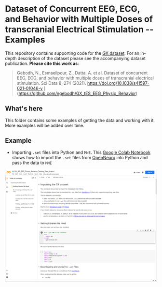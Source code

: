 # Dataset of Concurrent EEG, ECG, and Behavior with Multiple Doses of transcranial Electrical Stimulation -- Examples

This repository contains supporting code for the [GX dataset](https://zenodo.org/record/4456079#.YK8ak6hKiF5).
For an in-depth description of the dataset please see the accompanying dataset publication. **Please cite this work as**:


> Gebodh, N., Esmaeilpour, Z., Datta, A. et al. Dataset of concurrent EEG, ECG, and behavior with multiple doses of transcranial electrical stimulation. Sci Data 8, 274 (2021). https://doi.org/10.1038/s41597-021-01046-y
](https://github.com/ngebodh/GX_tES_EEG_Physio_Behavior)


## What's here
This folder contains some examples of getting the data and working with it. 
More examples will be added over time. 


## Example
* Importing `.set` files into Python and `MNE`. This [Google Colab Notebook](https://colab.research.google.com/drive/1b0olN3BzqkeNtqPO31Hwx04EvksTLrOy?usp=sharing) shows how to import the `.set` files from [OpenNeuro](https://openneuro.org/datasets/ds003670/versions/1.1.0) into Python and pass the data to `MNE`


<p align="center">
<a href="https://colab.research.google.com/drive/1b0olN3BzqkeNtqPO31Hwx04EvksTLrOy?usp=sharing">
  <img src="../Images/ColabNotebookExample1.png" alt="drawing"/>
</a>
</p>
